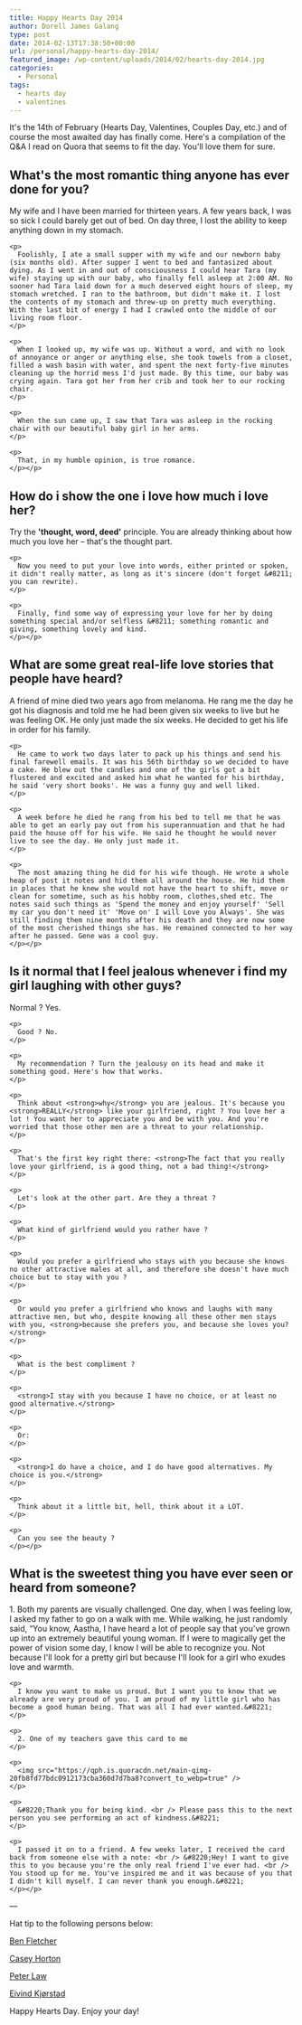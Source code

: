 ```yaml
---
title: Happy Hearts Day 2014
author: Dorell James Galang
type: post
date: 2014-02-13T17:38:50+00:00
url: /personal/happy-hearts-day-2014/
featured_image: /wp-content/uploads/2014/02/hearts-day-2014.jpg
categories:
  - Personal
tags:
  - hearts day
  - valentines
---
```


It's the 14th of February (Hearts Day, Valentines, Couples Day, etc.) and of course the most awaited day has finally come. Here's a compilation of the Q&A I read on Quora that seems to fit the day. You'll love them for sure. <span class="wp-font-emots-emo-happy"></span>

<aside class="thb-shortcode thb-accordion ">

<div class="thb-shortcode thb-toggle open">
  <h1 class="thb-toggle-trigger">
    What's the most romantic thing anyone has ever done for you?
  </h1>
  
  <div class="thb-toggle-content">
    <p>
      My wife and I have been married for thirteen years. A few years back, I was so sick I could barely get out of bed. On day three, I lost the ability to keep anything down in my stomach.
    </p>
    
    <p>
      Foolishly, I ate a small supper with my wife and our newborn baby (six months old). After supper I went to bed and fantasized about dying. As I went in and out of consciousness I could hear Tara (my wife) staying up with our baby, who finally fell asleep at 2:00 AM. No sooner had Tara laid down for a much deserved eight hours of sleep, my stomach wretched. I ran to the bathroom, but didn't make it. I lost the contents of my stomach and threw-up on pretty much everything. With the last bit of energy I had I crawled onto the middle of our living room floor.
    </p>
    
    <p>
      When I looked up, my wife was up. Without a word, and with no look of annoyance or anger or anything else, she took towels from a closet, filled a wash basin with water, and spent the next forty-five minutes cleaning up the horrid mess I'd just made. By this time, our baby was crying again. Tara got her from her crib and took her to our rocking chair.
    </p>
    
    <p>
      When the sun came up, I saw that Tara was asleep in the rocking chair with our beautiful baby girl in her arms.
    </p>
    
    <p>
      That, in my humble opinion, is true romance.
    </p></p>
  </div>
</div>

<div class="thb-shortcode thb-toggle ">
  <h1 class="thb-toggle-trigger">
    How do i show the one i love how much i love her?
  </h1>
  
  <div class="thb-toggle-content">
    <p>
      Try the <strong>'thought, word, deed'</strong> principle. You are already thinking about how much you love her &#8211; that's the thought part.
    </p>
    
    <p>
      Now you need to put your love into words, either printed or spoken, it didn't really matter, as long as it's sincere (don't forget &#8211; you can rewrite).
    </p>
    
    <p>
      Finally, find some way of expressing your love for her by doing something special and/or selfless &#8211; something romantic and giving, something lovely and kind.
    </p></p>
  </div>
</div>

<div class="thb-shortcode thb-toggle ">
  <h1 class="thb-toggle-trigger">
    What are some great real-life love stories that people have heard?
  </h1>
  
  <div class="thb-toggle-content">
    <p>
      A friend of mine died two years ago from melanoma. He rang me the day he got his diagnosis and told me he had been given six weeks to live but he was feeling OK. He only just made the six weeks. He decided to get his life in order for his family.
    </p>
    
    <p>
      He came to work two days later to pack up his things and send his final farewell emails. It was his 56th birthday so we decided to have a cake. He blew out the candles and one of the girls got a bit flustered and excited and asked him what he wanted for his birthday, he said 'very short books'. He was a funny guy and well liked.
    </p>
    
    <p>
      A week before he died he rang from his bed to tell me that he was able to get an early pay out from his superannuation and that he had paid the house off for his wife. He said he thought he would never live to see the day. He only just made it.
    </p>
    
    <p>
      The most amazing thing he did for his wife though. He wrote a whole heap of post it notes and hid them all around the house. He hid them in places that he knew she would not have the heart to shift, move or clean for sometime, such as his hobby room, clothes,shed etc. The notes said such things as 'Spend the money and enjoy yourself' 'Sell my car you don't need it' 'Move on' I will Love you Always'. She was still finding them nine months after his death and they are now some of the most cherished things she has. He remained connected to her way after he passed. Gene was a cool guy.
    </p></p>
  </div>
</div>

<div class="thb-shortcode thb-toggle ">
  <h1 class="thb-toggle-trigger">
    Is it normal that I feel jealous whenever i find my girl laughing with other guys?
  </h1>
  
  <div class="thb-toggle-content">
    <p>
      Normal ? Yes.
    </p>
    
    <p>
      Good ? No.
    </p>
    
    <p>
      My recommendation ? Turn the jealousy on its head and make it something good. Here's how that works.
    </p>
    
    <p>
      Think about <strong>why</strong> you are jealous. It's because you <strong>REALLY</strong> like your girlfriend, right ? You love her a lot ! You want her to appreciate you and be with you. And you're worried that those other men are a threat to your relationship.
    </p>
    
    <p>
      That's the first key right there: <strong>The fact that you really love your girlfriend, is a good thing, not a bad thing!</strong>
    </p>
    
    <p>
      Let's look at the other part. Are they a threat ?
    </p>
    
    <p>
      What kind of girlfriend would you rather have ?
    </p>
    
    <p>
      Would you prefer a girlfriend who stays with you because she knows no other attractive males at all, and therefore she doesn't have much choice but to stay with you ?
    </p>
    
    <p>
      Or would you prefer a girlfriend who knows and laughs with many attractive men, but who, despite knowing all these other men stays with you, <strong>because she prefers you, and because she loves you?</strong>
    </p>
    
    <p>
      What is the best compliment ?
    </p>
    
    <p>
      <strong>I stay with you because I have no choice, or at least no good alternative.</strong>
    </p>
    
    <p>
      Or:
    </p>
    
    <p>
      <strong>I do have a choice, and I do have good alternatives. My choice is you.</strong>
    </p>
    
    <p>
      Think about it a little bit, hell, think about it a LOT.
    </p>
    
    <p>
      Can you see the beauty ?
    </p></p>
  </div>
</div>

<div class="thb-shortcode thb-toggle ">
  <h1 class="thb-toggle-trigger">
    What is the sweetest thing you have ever seen or heard from someone?
  </h1>
  
  <div class="thb-toggle-content">
    <p>
      1. Both my parents are visually challenged. One day, when I was feeling low, I asked my father to go on a walk with me. While walking, he just randomly said, &#8220;You know, Aastha, I have heard a lot of people say that you've grown up into an extremely beautiful young woman. If I were to magically get the power of vision some day, I know I will be able to recognize you. Not because I'll look for a pretty girl but because I'll look for a girl who exudes love and warmth.
    </p>
    
    <p>
      I know you want to make us proud. But I want you to know that we already are very proud of you. I am proud of my little girl who has become a good human being. That was all I had ever wanted.&#8221;
    </p>
    
    <p>
      2. One of my teachers gave this card to me
    </p>
    
    <p>
      <img src="https://qph.is.quoracdn.net/main-qimg-20fb8fd77bdc0912173cba360d7d7ba8?convert_to_webp=true" />
    </p>
    
    <p>
      &#8220;Thank you for being kind. <br /> Please pass this to the next person you see performing an act of kindness.&#8221;
    </p>
    
    <p>
      I passed it on to a friend. A few weeks later, I received the card back from someone else with a note: <br /> &#8220;Hey! I want to give this to you because you're the only real friend I've ever had. <br /> You stood up for me. You've inspired me and it was because of you that I didn't kill myself. I can never thank you enough.&#8221;
    </p></p>
  </div>
</div></aside>

&#8212;

Hat tip to the following persons below:

<a href="http://www.quora.com/Love/How-do-i-show-the-one-i-love-how-much-i-love-her" rel="nofollow">Ben Fletcher</a>

<a href="http://www.quora.com/Dating-and-Relationships-1/Whats-the-most-romantic-thing-anyone-has-ever-done-for-you" target="_blank" rel="nofollow">Casey Horton</a>

<a href="http://www.quora.com/Love/What-are-some-great-real-life-love-stories-that-people-have-heard" target="_blank" rel="nofollow">Peter Law</a>

<a href="http://www.quora.com/Dating-and-Relationships-1/Is-it-normal-that-I-feel-jealous-whenever-i-find-my-girl-laughing-with-other-guys" target="_blank" rel="nofollow">Eivind Kjørstad</a>

<a href="" target="_blank" rel="nofollow"></a>

Happy Hearts Day. Enjoy your day! <span class="wp-font-emots-emo-happy"></span>
